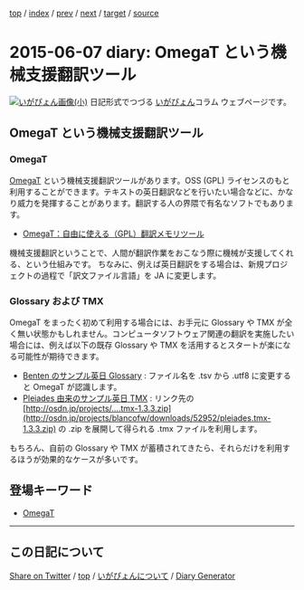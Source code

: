 [top](https://igapyon.github.io/diary/) 
 / [index](https://igapyon.github.io/diary/2015/index.html) 
 / [prev](https://igapyon.github.io/diary/2015/ig150605.html) 
 / [next](https://igapyon.github.io/diary/2015/ig150608.html) 
 / [target](https://igapyon.github.io/diary/2015/ig150607.html) 
 / [source](https://github.com/igapyon/diary/blob/gh-pages/2015/ig150607.html.src.md) 

2015-06-07 diary: OmegaT という機械支援翻訳ツール
=====================================================================================================
[![いがぴょん画像(小)](https://igapyon.github.io/diary/images/iga200306s.jpg "いがぴょん")](https://igapyon.github.io/diary/memo/memoigapyon.html) 日記形式でつづる [いがぴょん](https://igapyon.github.io/diary/memo/memoigapyon.html)コラム ウェブページです。

## OmegaT という機械支援翻訳ツール


### OmegaT

[OmegaT](../keyword/omegat.html) という機械支援翻訳ツールがあります。OSS (GPL) ライセンスのもと利用することができます。テキストの英日翻訳などを行いたい場合などに、かなり威力を発揮することがあります。翻訳する人の界隈で有名なソフトでもあります。


* [OmegaT：自由に使える（GPL）翻訳メモリツール](http://www.omegat.org/ja/omegat.html)


機械支援翻訳ということで、人間が翻訳作業をおこなう際に機械が支援してくれる、という仕組みです。
ちなみに、例えば英日翻訳をする場合は、新規プロジェクトの過程で「訳文ファイル言語」を JA に変更します。


### Glossary および TMX

OmegaT をまったく初めて利用する場合には、お手元に Glossary や TMX が全く無い状態かもしれません。コンピュータソフトウェア関連の翻訳を実施したい場合には、例えば以下の既存 Glossary や TMX を活用するとスタートが楽になる可能性が期待できます。

* [Benten のサンプル英日 Glossary](http://svn.osdn.jp/svnroot/benten/trunk/benten.cat.glossary.data.tsv/glossary/BlancoNLpackGeneratorGlossary.tsv) : ファイル名を .tsv から .utf8 に変更すると OmegaT が認識します。
* [Pleiades 由来のサンプル英日 TMX](http://osdn.jp/projects/blancofw/releases/p7679) : リンク先の [http://osdn.jp/projects/....tmx-1.3.3.zip](http://osdn.jp/projects/blancofw/downloads/52952/pleiades.tmx-1.3.3.zip) の .zip を展開して得られる .tmx ファイルを利用します。

もちろん、自前の Glossary や TMX が蓄積されてきたら、それらだけを利用するほうが効果的なケースが多いです。

## 登場キーワード

* [OmegaT](../keyword/omegat.html)

----------------------------------------------------------------------------------------------------

## この日記について

[Share on Twitter](https://twitter.com/intent/tweet?hashtags=igapyon%2Cdiary%2C%E3%81%84%E3%81%8C%E3%81%B4%E3%82%87%E3%82%93%2COmegaT&text=OmegaT+%E3%81%A8%E3%81%84%E3%81%86%E6%A9%9F%E6%A2%B0%E6%94%AF%E6%8F%B4%E7%BF%BB%E8%A8%B3%E3%83%84%E3%83%BC%E3%83%AB&url=https%3A%2F%2Figapyon.github.io%2Fdiary%2F2015%2Fig150607.html) / [top](../index.html/) / [いがぴょんについて](https://igapyon.github.io/diary/memo/memoigapyon.html) / [Diary Generator](https://github.com/igapyon/igapyonv3)
